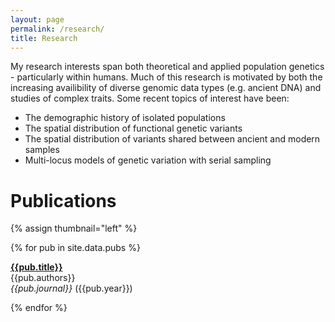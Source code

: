 ```yaml
---
layout: page
permalink: /research/
title: Research
---
```


My research interests span both theoretical and applied population genetics - particularly within humans. Much of this research is motivated by both the increasing availibility of diverse genomic data types (e.g. ancient DNA) and studies of complex traits. Some recent topics of interest have been:
	
* The demographic history of isolated populations
* The spatial distribution of functional genetic variants
* The spatial distribution of variants shared between ancient and modern samples
* Multi-locus models of genetic variation with serial sampling


# Publications 

{% assign thumbnail="left" %}

{% for pub in site.data.pubs %}

[**{{pub.title}}**]({{pub.url}})<br/>
{{pub.authors}} <br/>
<i>{{pub.journal}}</i> ({{pub.year}})

{% endfor %}

